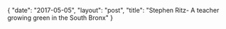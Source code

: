 {
   "date": "2017-05-05",
   "layout": "post",
   "title": "Stephen Ritz- A teacher growing green in the South Bronx"
}

